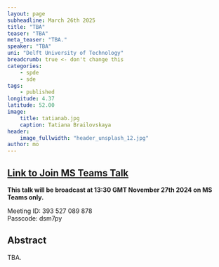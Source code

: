 ```yaml
---
layout: page
subheadline: March 26th 2025
title: "TBA"
teaser: "TBA"
meta_teaser: "TBA."
speaker: "TBA"
uni: "Delft University of Technology"
breadcrumb: true <- don't change this
categories:
    - spde
    - sde
tags:
    - published
longitude: 4.37
latitude: 52.00
image:
    title: tatianab.jpg
    caption: Tatiana Brailovskaya
header:
    image_fullwidth: "header_unsplash_12.jpg"
author: mo
---
```


## [Link to Join MS Teams Talk](https://teams.microsoft.com/l/meetup-join/19%3ameeting_N2Q2NGY2NDEtYWVmNS00NzE3LWI0ZWMtMWFiZmE3NGM2MTc3%40thread.v2/0?context=%7b%22Tid%22%3a%22377e3d22-4ea1-422d-b0ad-8fcc89406b9e%22%2c%22Oid%22%3a%2243af9e94-a882-4d59-8a92-d00c8899065e%22%7d)

**This talk will be broadcast at 13:30 GMT November 27th 2024 on MS Teams only.**

Meeting ID: 393 527 089 878 \
Passcode: dsm7py

## Abstract

TBA.
